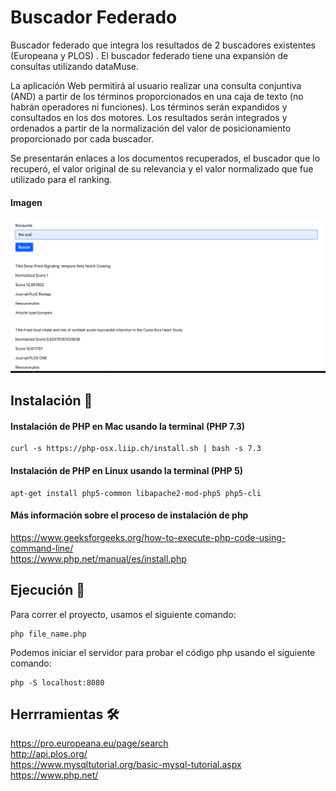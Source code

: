 # Buscador Federado
Buscador federado que integra los resultados de 2 buscadores existentes (Europeana y PLOS) . 
El buscador federado tiene una expansión de consultas utilizando dataMuse.

La aplicación Web permitirá al usuario realizar una consulta conjuntiva (AND) a partir de los términos proporcionados en una caja de texto
(no habrán operadores ni funciones). Los términos serán expandidos y consultados en los dos motores. Los resultados serán integrados y ordenados a partir 
de la normalización del valor de posicionamiento proporcionado por cada buscador.

Se presentarán enlaces a los documentos recuperados, el buscador que lo recuperó, el valor original de su relevancia y el valor normalizado que fue utilizado 
para el ranking.

#### Imagen
![img1](https://github.com/UsagiHaku/Buscador-Federado/blob/main/Captura%20de%20Pantalla%202021-01-04%20a%20la(s)%2019.06.05.png)

## Instalación 🔧

#### Instalación de PHP en Mac usando la terminal (PHP 7.3)

```
curl -s https://php-osx.liip.ch/install.sh | bash -s 7.3
```
#### Instalación de PHP en Linux usando la terminal (PHP 5)

```
apt-get install php5-common libapache2-mod-php5 php5-cli
```

#### Más información sobre el proceso de instalación de php
https://www.geeksforgeeks.org/how-to-execute-php-code-using-command-line/  
https://www.php.net/manual/es/install.php


## Ejecución 🔧

Para correr el proyecto, usamos el siguiente comando:

```
php file_name.php

```
Podemos iniciar el servidor para probar el código php usando el siguiente comando:

```
php -S localhost:8080 
```

## Herrramientas 🛠️
<https://pro.europeana.eu/page/search>   
<http://api.plos.org/>  
https://www.mysqltutorial.org/basic-mysql-tutorial.aspx  
https://www.php.net/  
